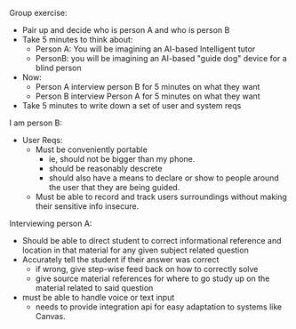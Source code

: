 Group exercise:

- Pair up and decide who is person A and who is person B
- Take 5 minutes to think about:
    + Person A: You will be imagining an AI-based Intelligent tutor
    + PersonB: you will be imagining an AI-based "guide dog" device for a blind person
- Now:
  + Person A interview person B for 5 minutes on what they want
  + Person B interview Person A for 5 minutes on what they want 
- Take 5 minutes to write down a set of user and system reqs

I am person B:
- User Reqs:
  + Must be conveniently portable
    * ie, should not be bigger than my phone.
    * should be reasonably descrete
    * should also have a means to declare or show to people around the user that they are being guided.
  + Must be able to record and track users surroundings without making their sensitive info insecure. 

Interviewing person A:
- Should be able to direct student to correct informational reference and location in that material for any given subject related question
- Accurately tell the student if their answer was correct
  + if wrong, give step-wise feed back on how to correctly solve
  + give source material references for where to go study up on the material related to said question
- must be able to handle voice or text input
  - needs to provide integration api for easy adaptation to systems like Canvas. 